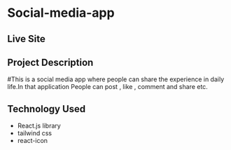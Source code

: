# Social-media-app

## Live Site

## Project Description
#This is a social media app where people can share the experience in daily life.In that application People can post , like , comment and share etc.


## Technology Used
* React.js library
* tailwind css
* react-icon



